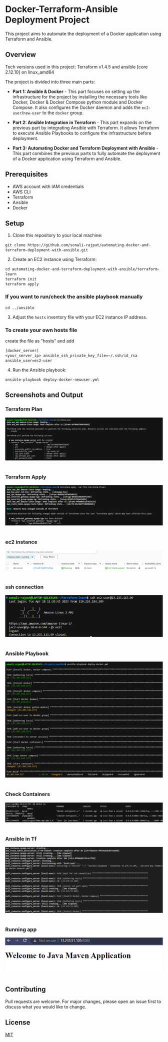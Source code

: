 # Docker-Terraform-Ansible Deployment Project

This project aims to automate the deployment of a Docker application using Terraform and Ansible.

## Overview

Tech versions used in this project: Terraform v1.4.5 and ansible [core 2.12.10] on linux_amd64  

The project is divided into three main parts:

- **Part 1: Ansible & Docker** - This part focuses on setting up the infrastructure for the project by installing the necessary tools like Docker, Docker & Docker Compose python module and Docker Compose. It also configures the Docker daemon and adds the `ec2-user`/`new-user` to the `docker` group.

- **Part 2: Ansible Integration in Terraform** - This part expands on the previous part by integrating Ansible with Terraform. It allows Terraform to execute Ansible Playbooks to configure the infrastructure before deployment.

- **Part 3: Automating Docker and Terraform Deployment with Ansible** - This part combines the previous parts to fully automate the deployment of a Docker application using Terraform and Ansible.

## Prerequisites

- AWS account with IAM credentials
- AWS CLI
- Terraform
- Ansible
- Docker

## Setup

1. Clone this repository to your local machine:
```
git clone https://github.com/sonali-rajput/automating-docker-and-terraform-deployment-with-ansible.git
```

2. Create an EC2 instance using Terraform:

```
cd automating-docker-and-terraform-deployment-with-ansible/terraform-learn
terraform init
terraform apply
```

### If you want to run/check the ansible playbook manually

```
cd ../ansible
```

3. Adjust the `hosts` inventory file with your EC2 instance IP address.
### To create your own hosts file
create the file as "hosts" and add
```
[docker_server]
<your_server_ip> ansible_ssh_private_key_file=~/.ssh/id_rsa ansible_user=ec2-user
```
4. Run the Ansible playbook:

```
ansible-playbook deploy-docker-newuser.yml
```

## Screenshots and Output
### Terraform Plan
![Terraform Plan](docs/images/tf-plan-1.png)
<br>
<br>
### Terraform Apply
![Terraform Apply](docs/images/tf-apply-2.png)
<br>
<br>

### ec2 instance
![ec2 instance](docs/images/instance-3.png)
<br>
<br>

### ssh connection
![ssh connection](docs/images/ssh-4.png)
<br>
<br>

### Ansible Playbook
![Ansible Playbook](docs/images/ansible-playbook-5.png)
<br>
<br>

### Check Containers
![Check Containers](docs/images/containers-up-6.png)
<br>
<br>

### Ansible in Tf
![ansible in tf](docs/images/ansible-in-tf-7.png)
<br>
<br>

### Running app
![Running app](docs/images/application-running-on-port-8.png)



## Contributing

Pull requests are welcome. For major changes, please open an issue first to discuss what you would like to change.

## License

[MIT](https://choosealicense.com/licenses/mit/)

